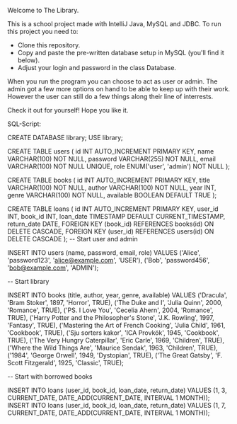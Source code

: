 Welcome to The Library.

This is a school project made with IntelliJ Java, MySQL and JDBC.
To run this project you need to:
- Clone this repository.
- Copy and paste the pre-written database setup in MySQL (you'll find it below).
- Adjust your login and password in the class Database.

When you run the program you can choose to act as user or admin.
The admin got a few more options on hand to be able to keep up with their work.
However the user can still do a few things along their line of interrests.

Check it out for yourself! Hope you like it.

SQL-Script:


CREATE DATABASE library;
USE library;

CREATE TABLE users (
 id INT AUTO_INCREMENT PRIMARY KEY,
 name VARCHAR(100) NOT NULL,
 password VARCHAR(255) NOT NULL,
 email VARCHAR(100) NOT NULL UNIQUE,
 role ENUM('user', 'admin') NOT NULL
);

CREATE TABLE books (
 id INT AUTO_INCREMENT PRIMARY KEY,
 title VARCHAR(100) NOT NULL,
 author VARCHAR(100) NOT NULL,
 year INT,
 genre VARCHAR(100) NOT NULL,
 available BOOLEAN DEFAULT TRUE
);

CREATE TABLE loans (
 id INT AUTO_INCREMENT PRIMARY KEY,
 user_id INT,
 book_id INT,
 loan_date TIMESTAMP DEFAULT CURRENT_TIMESTAMP,
 return_date DATE,
 FOREIGN KEY (book_id) REFERENCES books(id) ON DELETE CASCADE,
 FOREIGN KEY (user_id) REFERENCES users(id) ON DELETE CASCADE
);
-- Start user and admin

INSERT INTO users (name, password, email, role) VALUES
   ('Alice', 'password123', 'alice@example.com', 'USER'),
   ('Bob', 'password456', 'bob@example.com', 'ADMIN');
   
   -- Start library
   
   INSERT INTO books (title, author, year, genre, available) VALUES
('Dracula', 'Bram Stoker', 1897, 'Horror', TRUE),
('The Duke and I', 'Julia Quinn', 2000, 'Romance', TRUE),
('PS. I Love You', 'Cecelia Ahern', 2004, 'Romance', TRUE),
('Harry Potter and the Philosopher\'s Stone', 'J.K. Rowling', 1997, 'Fantasy', TRUE),
('Mastering the Art of French Cooking', 'Julia Child', 1961, 'Cookbook', TRUE),
('Sju sorters kakor', 'ICA Provkök', 1945, 'Cookbook', TRUE),
('The Very Hungry Caterpillar', 'Eric Carle', 1969, 'Children', TRUE),
('Where the Wild Things Are', 'Maurice Sendak', 1963, 'Children', TRUE),
('1984', 'George Orwell', 1949, 'Dystopian', TRUE),
('The Great Gatsby', 'F. Scott Fitzgerald', 1925, 'Classic', TRUE);

-- Start with borrowed books

INSERT INTO loans (user_id, book_id, loan_date, return_date) VALUES 
(1, 3, CURRENT_DATE, DATE_ADD(CURRENT_DATE, INTERVAL 1 MONTH));
INSERT INTO loans (user_id, book_id, loan_date, return_date) VALUES 
(1, 7, CURRENT_DATE, DATE_ADD(CURRENT_DATE, INTERVAL 1 MONTH));
